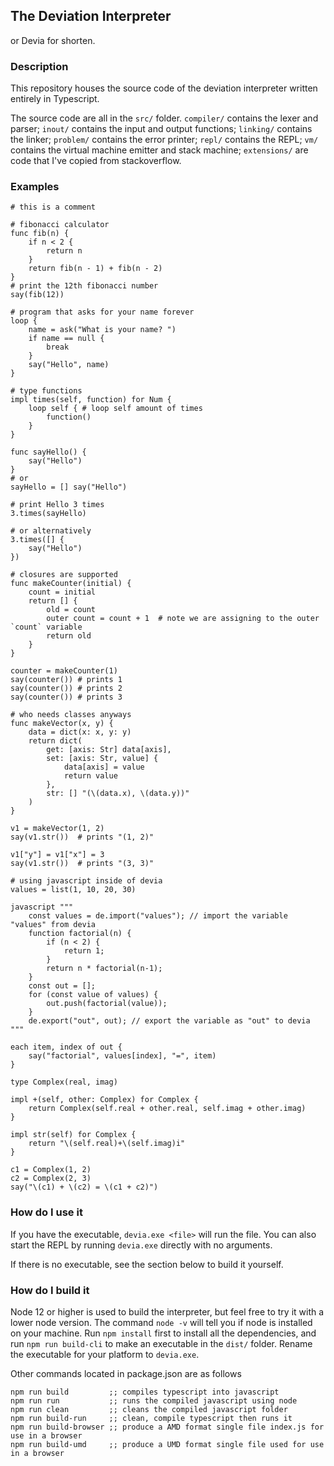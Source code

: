 ## The Deviation Interpreter
or Devia for shorten.

### Description
This repository houses the source code of the deviation interpreter written entirely in Typescript.

The source code are all in the `src/` folder. `compiler/` contains the lexer and parser; `inout/` contains the input and output functions; `linking/` contains the linker; `problem/` contains the error printer; `repl/` contains the REPL; `vm/` contains the virtual machine emitter and stack machine; `extensions/` are code that I've copied from stackoverflow.

### Examples
```
# this is a comment
```

```
# fibonacci calculator
func fib(n) {
    if n < 2 {
        return n
    }
    return fib(n - 1) + fib(n - 2)
}
# print the 12th fibonacci number
say(fib(12))
```

```
# program that asks for your name forever
loop {
    name = ask("What is your name? ")
    if name == null {
        break
    }
    say("Hello", name)
}
```

```
# type functions
impl times(self, function) for Num {
    loop self { # loop self amount of times
        function()
    }
}

func sayHello() {
    say("Hello")
}
# or
sayHello = [] say("Hello")

# print Hello 3 times
3.times(sayHello)

# or alternatively
3.times([] {
    say("Hello")
})
```

```
# closures are supported
func makeCounter(initial) {
    count = initial
    return [] {
        old = count
        outer count = count + 1  # note we are assigning to the outer `count` variable
        return old
    }
}

counter = makeCounter(1)
say(counter()) # prints 1
say(counter()) # prints 2
say(counter()) # prints 3
```

```
# who needs classes anyways
func makeVector(x, y) {
    data = dict(x: x, y: y)
    return dict(
        get: [axis: Str] data[axis],
        set: [axis: Str, value] {
            data[axis] = value
            return value
        },
        str: [] "(\(data.x), \(data.y))"
    )
}

v1 = makeVector(1, 2)
say(v1.str())  # prints "(1, 2)"

v1["y"] = v1["x"] = 3
say(v1.str())  # prints "(3, 3)"
```

```
# using javascript inside of devia
values = list(1, 10, 20, 30)

javascript """
    const values = de.import("values"); // import the variable "values" from devia
    function factorial(n) {
        if (n < 2) {
            return 1;
        }
        return n * factorial(n-1);
    }
    const out = [];
    for (const value of values) {
        out.push(factorial(value));
    }
    de.export("out", out); // export the variable as "out" to devia
"""

each item, index of out {
    say("factorial", values[index], "=", item)
}
```

```
type Complex(real, imag)

impl +(self, other: Complex) for Complex {
    return Complex(self.real + other.real, self.imag + other.imag)
}

impl str(self) for Complex {
    return "\(self.real)+\(self.imag)i"
}

c1 = Complex(1, 2)
c2 = Complex(2, 3)
say("\(c1) + \(c2) = \(c1 + c2)")
```

### How do I use it
If you have the executable, `devia.exe <file>`
will run the file. You can also start the REPL by running `devia.exe` directly with no arguments.

If there is no executable, see the section below to build it yourself.

### How do I build it
Node 12 or higher is used to build the interpreter, but feel free to try it with a lower node version. The command `node -v` will tell you if node is installed on your machine.
Run `npm install` first to install all the dependencies, and run `npm run build-cli` to make an executable in the `dist/` folder. Rename the executable for your platform to `devia.exe`. 

Other commands located in package.json are as follows
```
npm run build         ;; compiles typescript into javascript
npm run run           ;; runs the compiled javascript using node
npm run clean         ;; cleans the compiled javascript folder
npm run build-run     ;; clean, compile typescript then runs it
npm run build-browser ;; produce a AMD format single file index.js for use in a browser
npm run build-umd     ;; produce a UMD format single file used for use in a browser
```


